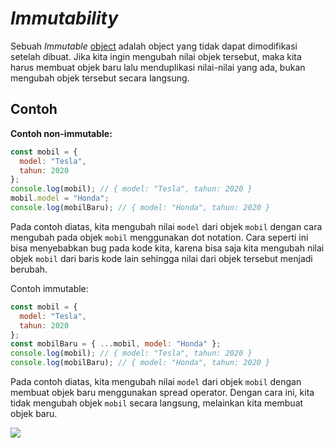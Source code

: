 # _Immutability_

Sebuah _Immutable_ [object](../../Basic/011_object/) adalah object yang tidak dapat dimodifikasi setelah dibuat. Jika kita ingin mengubah nilai objek tersebut, maka kita harus membuat objek baru lalu menduplikasi nilai-nilai yang ada, bukan mengubah objek tersebut secara langsung.

## Contoh

**Contoh non-immutable:**

```js
const mobil = {
  model: "Tesla",
  tahun: 2020
};
console.log(mobil); // { model: "Tesla", tahun: 2020 }
mobil.model = "Honda";
console.log(mobilBaru); // { model: "Honda", tahun: 2020 }
```

Pada contoh diatas, kita mengubah nilai `model` dari objek `mobil` dengan cara mengubah pada objek `mobil` menggunakan dot notation. Cara seperti ini bisa menyebabkan bug pada kode kita, karena bisa saja kita mengubah nilai objek `mobil` dari baris kode lain sehingga nilai dari objek tersebut menjadi berubah.

Contoh immutable:

```js
const mobil = {
  model: "Tesla",
  tahun: 2020
};
const mobilBaru = { ...mobil, model: "Honda" };
console.log(mobil); // { model: "Tesla", tahun: 2020 }
console.log(mobilBaru); // { model: "Honda", tahun: 2020 }
```

Pada contoh diatas, kita mengubah nilai `model` dari objek `mobil` dengan membuat objek baru menggunakan spread operator. Dengan cara ini, kita tidak mengubah objek `mobil` secara langsung, melainkan kita membuat objek baru.

[<img align="left" src="https://api.bellshade.org/badge/navigation?badgeType=previous&text=Composition" />](../005_Composition)
